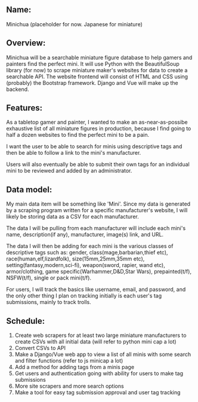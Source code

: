 ## Name: 
<!-- think of a name already -->
Minichua (placeholder for now. Japanese for miniature)

## Overview:
<!-- write this better -->
Minichua will be a searchable miniature figure database to help gamers and painters find the perfect mini. It will use Python with the BeautifulSoup library (for now) to scrape miniature maker's websites for data to create a searchable API. The website frontend will consist of HTML and CSS using (probably) the Bootstrap framework. Django and Vue will make up the backend.

## Features:
<!-- write this better -->
As a tabletop gamer and painter, I wanted to make an as-near-as-possibe exhaustive list of all miniature figures in production, because I find going to half a dozen websites to find the perfect mini to be a pain.

I want the user to be able to search for minis using descriptive tags and then be able to follow a link to the mini's manufacturer. 

Users will also eventually be able to submit their own tags for an individual mini to be reviewed and added by an administrator.

## Data model:
<!-- format better and clearer -->
My main data item will be something like 'Mini'. Since my data is generated by a scraping program written for a specific manufacturer's website, I will likely be storing data as a CSV for each manufacturer. 

The data I will be pulling from each manufacturer will include each mini's name, description(if any), manufacturer, image(s) link, and URL.

The data I will then be adding for each mini is the various classes of descriptive tags such as: gender, class(mage,barbarian,thief etc), race(human,elf,lizardfolk), size(15mm,25mm,35mm etc), setting(fantasy,modern,sci-fi), weapon(sword, rapier, wand etc), armor/clothing, game specific(Warhammer,D&D,Star Wars), prepainted(t/f), NSFW(t/f), single or pack mini(t/f). 

For users, I will track the basics like username, email, and password, and the only other thing I plan on tracking initially is each user's tag submissions, mainly to track trolls.

## Schedule:
<!-- format better. also continue to work on -->
1. Create web scrapers for at least two large miniature manufacturers to create CSVs with all initial data (will refer to python mini cap a lot)
2. Convert CSVs to API
3. Make a Django/Vue web app to view a list of all minis with some search and filter functions (refer to js minicap a lot)
4. Add a method for adding tags from a minis page
5. Get users and authentication going with ability for users to make tag submissions
6. More site scrapers and more search options
7. Make a tool for easy tag submission approval and user tag tracking